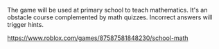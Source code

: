 The game will be used at primary school to teach mathematics.
It's an obstacle course complemented by math quizzes. Incorrect answers will trigger hints.

https://www.roblox.com/games/87587581848230/school-math

